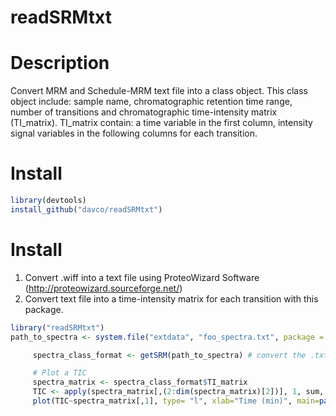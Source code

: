 # readSRMtxt


# Description
Convert MRM and Schedule-MRM text file into a class object. This class object include: sample name, chromatographic retention time range, number of transitions and chromatographic time-intensity matrix (TI_matrix). TI_matrix contain: a time variable in the first column, intensity signal variables in the following columns for each transition.

# Install
```r
library(devtools)
install_github("davco/readSRMtxt")
```

# Install

1. Convert .wiff into a text file using ProteoWizard Software (http://proteowizard.sourceforge.net/) 
2. Convert text file into a time-intensity matrix for each transition with this package.


```r
library("readSRMtxt")
path_to_spectra <- system.file("extdata", "foo_spectra.txt", package = "readSRMtxt")

     spectra_class_format <- getSRM(path_to_spectra) # convert the .txt file into a class object format

     # Plot a TIC
     spectra_matrix <- spectra_class_format$TI_matrix
     TIC <- apply(spectra_matrix[,(2:dim(spectra_matrix)[2])], 1, sum, na.rm=T)
     plot(TIC~spectra_matrix[,1], type= "l", xlab="Time (min)", main=paste("TIC of", spectra_class_format$sample_name, "sample", sep=" ")) # plotting TIC
```
